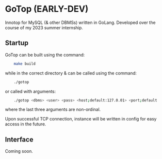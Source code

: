 # GoTop (EARLY-DEV)
Innotop for MySQL (& other DBMSs) written in GoLang.
Developed over the course of my 2023 summer internship.

## Startup
GoTop can be built using the command:
```bash
    make build
```

while in the correct directory & can be called using the command:
```bash
    ./gotop
```

or called with arguments:
```bash
    ./gotop <dbms> <user> <pass> <host;default:127.0.01> <port;default:3306> <db-name;default:none>
```
where the last three arguments are non-ordinal.

Upon successful TCP connection, instance will be written in config for easy access in the future.

## Interface
Coming soon.
